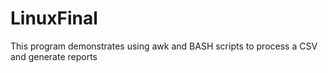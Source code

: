 # LinuxFinal
This program demonstrates using awk and BASH scripts to process a CSV and generate reports
